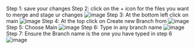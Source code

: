 Step 1: save your changes
Step 2: click on the + icon for the files you want to merge and stage ur changes
![image](https://github.com/global-learning-festival/test/assets/82433697/372e6d78-04b3-4cae-9f20-37b7134cdc4f)
Step 3: At the bottom left click on main
![image](https://github.com/global-learning-festival/test/assets/82433697/40ee4464-517a-4b96-8d74-3363dc045be1)
Step 4: At the top click on Create new Branch from
![image](https://github.com/global-learning-festival/test/assets/82433697/8faaf603-8c76-497a-a1a5-92dc55f44224)
Step 5: Choose Main
![image](https://github.com/global-learning-festival/test/assets/82433697/74bf2b8b-0f97-4a22-8a9b-37775416ee95)
Step 6: Type in any branch name
![image](https://github.com/global-learning-festival/test/assets/82433697/7177830e-6de9-4c14-96d8-c214908e2fd7)
Step 7: Ensure the Branch name is the one you have typed in step 6
![image](https://github.com/global-learning-festival/test/assets/82433697/b7716615-1392-4d7d-99d8-45f8e22243fc)





